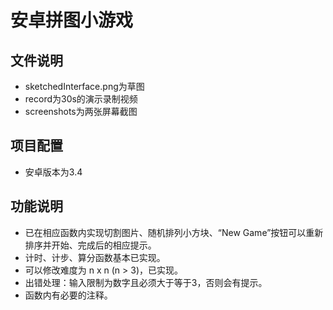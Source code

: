 # 安卓拼图小游戏

## 文件说明
* sketchedInterface.png为草图
* record为30s的演示录制视频
* screenshots为两张屏幕截图

## 项目配置
* 安卓版本为3.4

## 功能说明
* 已在相应函数内实现切割图片、随机排列小方块、“New Game”按钮可以重新排序并开始、完成后的相应提示。
* 计时、计步、算分函数基本已实现。
* 可以修改难度为 n x n (n > 3)，已实现。
* 出错处理：输入限制为数字且必须大于等于3，否则会有提示。
* 函数内有必要的注释。
